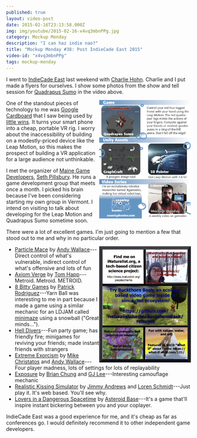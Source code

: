```yaml
---
published: true
layout: video-post
date: 2015-02-16T23:13:58.000Z
img: img/youtube/2015-02-16-x4vq3mbnPPg.jpg
category: Mockup Monday
description: "I can haz indie nao?"
title: "Mockup Monday #38: Post IndieCade East 2015"
video-id: "x4vq3mbnPPg"
tags: mockup-monday
---
```


I went to [IndieCade East](http://www.indiecade.com/east_2015/) last
weekend with [Charlie Hohn](https://twitter.com/SlowWaterMvmnt).
Charlie and I put made a flyers for ourselves.  I show some photos
from the show and tell session for [Quadrapus
Sumo](http://seawisphunter.com/product/2015/02/09/quadrapus-sumo/) in
the video above.

<a href="/img/indiecade-east-2015-shane-flyer.png"><img src="/img/indiecade-east-2015-shane-flyer.png" style="float:right;" width="250px"></a>

One of the standout pieces of technology to me was [Google
Cardboard](https://www.google.com/get/cardboard/) that I saw being
used by [little wins](http://www.lilwins.com).  It turns your smart
phone into a cheap, portable VR rig.  I worry about the
inaccessibility of building on a modestly-priced device like the Leap
Motion, so this makes the prospect of building a VR application for a
large audience not unthinkable.

I met the organizer of
[Maine Game Developers](https://www.facebook.com/groups/280405972107121/),
[Seth Pillsbury](https://twitter.com/foundtimegames).  He runs a game
development group that meets once a month.  I picked his brain because
I've been considering starting my own group in Vermont.  I intend on
visiting to talk about developing for the Leap Motion and Quadrapus
Sumo sometime soon.

There were a lot of excellent games.  I'm just going to mention
a few that stood out to me and why in no particular order.

<a href="/img/indiecade-east-2015-hohn-flyer.png"><img src="/img/indiecade-east-2015-hohn-flyer.png" style="float:right;" width="250px"></a>

* [Particle Mace](http://andymakes.com/particlemace/) by [Andy Wallace](https://twitter.com/andy_makes)---Direct control of what's vulnerable, indirect control of what's offensive and lots of fun
* [Axiom Verge](http://www.axiomverge.com/trailers/) by [Tom Happ](https://twitter.com/AxiomVerge)---Metroid. Metroid. METROID.
* [8 Bitty Games](http://8bittygames.com) by [Patrick Rodriguez](https://twitter.com/LightAesthetic)---Yarn Ball was interesting to me in part because I made a game using a similar mechanic for an LDJAM called [minimaze](http://ludumdare.com/compo/2008/04/20/ld11-minimaze/) using a snowball ("Great minds...").
* [Hell Divers](http://www.playstation.com/en-us/games/helldivers-ps4/)---Fun party game; has friendly fire; minigames for reviving your friends; made instant friends with strangers
* [Extreme Exorcism](http://goldenrubygames.com/games/extreme-exorcism) by [Mike Christatos](https://twitter.com/christatos) and [Andy Wallace](https://twitter.com/andy_makes)---Four player madness, lots of settings for lots of replayability
* [Exposure](http://thesheepsmeow.com/press/sheet.php?p=EXPOSURE) by [Brian Chung](http://brianschung.com/) and [GJ Lee](http://leegj.com/)---Interesting camouflage mechanic
* [Realistic Kissing Simulator](http://jimmylands.com/experiments/kissing/) by [Jimmy Andrews](https://twitter.com/auxiliaryZaphos) and [Loren Schmidt](https://twitter.com/LorenSchmidt)---Just play it. It's web based. You'll see why.
* [Lovers in a Dangerous Spacetime](http://www.asteroidbase.com/dangerous-spacetime/) by [Asteroid Base](http://www.asteroidbase.com/about-us/)---It's a game that'll inspire instant bickering between you and your coplayer.

IndieCade East was a good experience for me, and it's cheap as far as
conferences go.  I would definitely recommend it to other independent
game developers.
